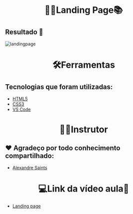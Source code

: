 <h1 align=center>👩‍💻Landing Page📚</h1>


## Resultado 🎉
![landingpage](https://user-images.githubusercontent.com/96606916/180109979-dcbc86c7-40f5-43ff-839a-115ff4d9d512.gif)


<h1 align=center>🛠️Ferramentas</h1>

## Tecnologias que foram utilizadas: 
- [HTML5](https://img.shields.io/badge/HTML5-E34F26?style=for-the-badge&logo=html5&logoColor=white)
- [CSS3](https://img.shields.io/badge/CSS3-1572B6?style=for-the-badge&logo=css3&logoColor=white)
- [VS Code](https://img.shields.io/badge/Visual%20Studio%20Code-0078d7.svg?style=for-the-badge&logo=visual-studio-code&logoColor=white)



<h1 align=center>👨‍💻Instrutor</h1>

## ❤️ Agradeço por todo conhecimento compartilhado:
- [Alexandre Saints](https://github.com/alexandresaints)


<h1 align=center>💻Link da vídeo aula🎯</h1>


- [Landing page](https://www.youtube.com/watch?v=edDCEK5QWE8)